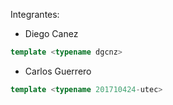 Integrantes:

- Diego Canez

```c++
template <typename dgcnz>
```

- Carlos Guerrero

```c++
template <typename 201710424-utec>
```

